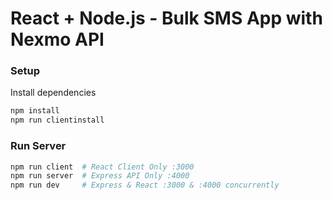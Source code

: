 # React + Node.js - Bulk SMS App with Nexmo API

### Setup

Install dependencies

```bash
npm install
npm run clientinstall
```

### Run Server
```bash
npm run client  # React Client Only :3000
npm run server  # Express API Only :4000
npm run dev     # Express & React :3000 & :4000 concurrently
```